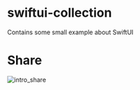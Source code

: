 # swiftui-collection

Contains some small example about SwiftUI

# Share
![intro_share](https://user-images.githubusercontent.com/27767477/147377920-32ca552d-491e-4291-8578-a86ecad86844.gif)

